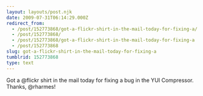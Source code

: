 ```yaml
---
layout: layouts/post.njk
date: 2009-07-31T06:14:29.000Z
redirect_from:
  - /post/152773868/got-a-flickr-shirt-in-the-mail-today-for-fixing-a/
  - /post/152773868/
  - /post/152773868/got-a-flickr-shirt-in-the-mail-today-for-fixing-a
  - /post/152773868
slug: got-a-flickr-shirt-in-the-mail-today-for-fixing-a
tumblrid: 152773868
type: text
---
```

<p>Got a @flickr shirt in the mail today for fixing a bug in the YUI Compressor. Thanks, @rharmes!</p>
